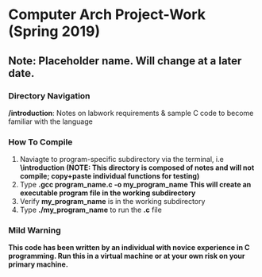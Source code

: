 # Computer Arch Project-Work (Spring 2019)

## Note: Placeholder name. Will change at a later date.

### Directory Navigation
**/introduction**: Notes on labwork requirements & sample C code to become familiar with the language

### How To Compile
1. Naviagte to program-specific subdirectory via the terminal, i.e **\introduction** __(NOTE: This directory is composed of notes and will not compile; copy+paste individual functions for testing)__
2. Type **.gcc program_name.c -o my_program_name** __This will create an executable program file in the working subdirectory__
3. Verify **my_program_name** is in the working subdirectory
4. Type **./my_program_name** to run the __.c__ file

### Mild Warning
__This code has been written by an individual with novice experience in C programming. Run this in a virtual machine or at your own risk on your primary machine.__